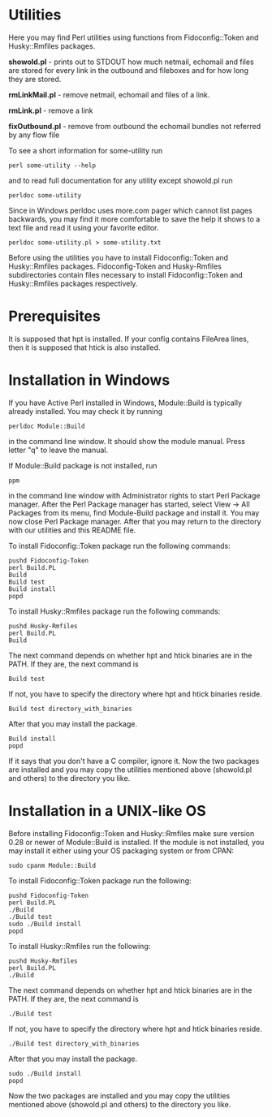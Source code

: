 Utilities
=========

Here you may find Perl utilities using functions from Fidoconfig::Token and
Husky::Rmfiles packages.

**showold.pl** - prints out to STDOUT how much netmail, echomail and files
             are stored for every link in the outbound and fileboxes and
             for how long they are stored.

**rmLinkMail.pl** - remove netmail, echomail and files of a link.

**rmLink.pl** - remove a link

**fixOutbound.pl** - remove from outbound the echomail bundles not referred
                 by any flow file

To see a short information for some-utility run

    perl some-utility --help

and to read full documentation for any utility except showold.pl run

    perldoc some-utility

Since in Windows perldoc uses more.com pager which cannot list pages backwards,
you may find it more comfortable to save the help it shows to a text file and
read it using your favorite editor.

    perldoc some-utility.pl > some-utility.txt

Before using the utilities you have to install Fidoconfig::Token and 
Husky::Rmfiles packages. Fidoconfig-Token and Husky-Rmfiles subdirectories
contain files necessary to install Fidoconfig::Token and Husky::Rmfiles
packages respectively.

Prerequisites
=============

It is supposed that hpt is installed. If your config contains FileArea lines,
then it is supposed that htick is also installed.

Installation in Windows
=======================

If you have Active Perl installed in Windows, Module::Build is typically already
installed. You may check it by running

    perldoc Module::Build

in the command line window. It should show the module manual. Press letter "q"
to leave the manual.

If Module::Build package is not installed, run

    ppm

in the command line window with Administrator rights to start Perl Package 
manager. After the Perl Package manager has started, select
View -> All Packages from its menu, find Module-Build package and install it.
You may now close Perl Package manager. After that you may return to the
directory with our utilities and this README file.

To install Fidoconfig::Token package run the following commands:

    pushd Fidoconfig-Token
    perl Build.PL
    Build
    Build test
    Build install
    popd

To install Husky::Rmfiles package run the following commands:

    pushd Husky-Rmfiles
    perl Build.PL
    Build

The next command depends on whether hpt and htick binaries are in the PATH. If they are,
the next command is

    Build test

If not, you have to specify the directory where hpt and htick binaries reside.

    Build test directory_with_binaries

After that you may install the package.

    Build install
    popd

If it says that you don't have a C compiler, ignore it. Now the two packages
are installed and you may copy the utilities mentioned above (showold.pl and
others) to the directory you like.

Installation in a UNIX-like OS
==============================

Before installing Fidoconfig::Token and Husky::Rmfiles make sure version 0.28
or newer of Module::Build is installed. If the module is not installed, you may
install it either using your OS packaging system or from CPAN:

    sudo cpanm Module::Build

To install Fidoconfig::Token package run the following:

    pushd Fidoconfig-Token
    perl Build.PL
    ./Build
    ./Build test
    sudo ./Build install
    popd

To install Husky::Rmfiles run the following:

    pushd Husky-Rmfiles
    perl Build.PL
    ./Build

The next command depends on whether hpt and htick binaries are in the PATH. If they are,
the next command is

    ./Build test

If not, you have to specify the directory where hpt and htick binaries reside.

    ./Build test directory_with_binaries

After that you may install the package.

    sudo ./Build install
    popd

Now the two packages are installed and you may copy the utilities mentioned
above (showold.pl and others) to the directory you like.

